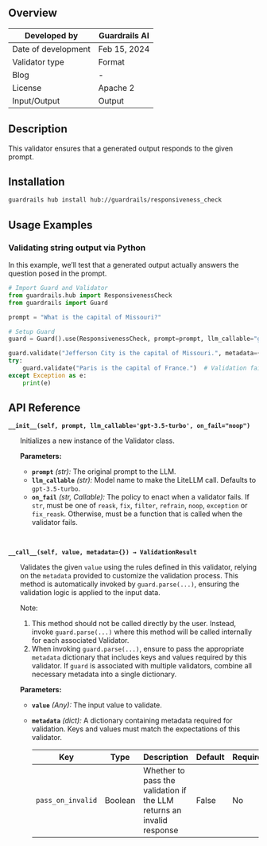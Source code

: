 ## Overview

| Developed by | Guardrails AI |
| --- | --- |
| Date of development | Feb 15, 2024 |
| Validator type | Format |
| Blog | - |
| License | Apache 2 |
| Input/Output | Output |

## Description

This validator ensures that a generated output responds to the given prompt.

## Installation

```bash
guardrails hub install hub://guardrails/responsiveness_check
```

## Usage Examples

### Validating string output via Python

In this example, we’ll test that a generated output actually answers the question posed in the prompt.

```python
# Import Guard and Validator
from guardrails.hub import ResponsivenessCheck
from guardrails import Guard

prompt = "What is the capital of Missouri?"

# Setup Guard
guard = Guard().use(ResponsivenessCheck, prompt=prompt, llm_callable="gpt-3.5-turbo")

guard.validate("Jefferson City is the capital of Missouri.", metadata={"pass_on_invalid": True})  # Validation passes
try:
    guard.validate("Paris is the capital of France.")  # Validation fails because this response isn't related to what we asked.
except Exception as e:
    print(e)
```

## API Reference

**`__init__(self, prompt, llm_callable='gpt-3.5-turbo', on_fail="noop")`**
<ul>

Initializes a new instance of the Validator class.

**Parameters:**

- **`prompt`** *(str):* The original prompt to the LLM.
- **`llm_callable`** *(str):* Model name to make the LiteLLM call. Defaults to `gpt-3.5-turbo`.
- **`on_fail`** *(str, Callable):* The policy to enact when a validator fails. If `str`, must be one of `reask`, `fix`, `filter`, `refrain`, `noop`, `exception` or `fix_reask`. Otherwise, must be a function that is called when the validator fails.

</ul>

<br>

**`__call__(self, value, metadata={}) → ValidationResult`**

<ul>

Validates the given `value` using the rules defined in this validator, relying on the `metadata` provided to customize the validation process. This method is automatically invoked by `guard.parse(...)`, ensuring the validation logic is applied to the input data.

Note:

1. This method should not be called directly by the user. Instead, invoke `guard.parse(...)` where this method will be called internally for each associated Validator.
2. When invoking `guard.parse(...)`, ensure to pass the appropriate `metadata` dictionary that includes keys and values required by this validator. If `guard` is associated with multiple validators, combine all necessary metadata into a single dictionary.

**Parameters:**

- **`value`** *(Any):* The input value to validate.
- **`metadata`** *(dict):* A dictionary containing metadata required for validation. Keys and values must match the expectations of this validator.
    
    
    | Key | Type | Description | Default | Required |
    | --- | --- | --- | --- | --- |
    | `pass_on_invalid` | Boolean | Whether to pass the validation if the LLM returns an invalid response | False | No |

</ul>
